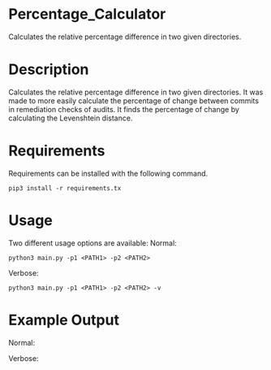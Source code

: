 # Percentage_Calculator
Calculates the relative percentage difference in two given directories.

# Description
Calculates the relative percentage difference in two given directories. It was made to more easily calculate the percentage of change between commits in remediation checks of audits. It finds the percentage of change by calculating the Levenshtein distance.

# Requirements
Requirements can be installed with the following command.
```
pip3 install -r requirements.tx
```

# Usage 
Two different usage options are available:
Normal:
```
python3 main.py -p1 <PATH1> -p2 <PATH2>
```
Verbose:
```
python3 main.py -p1 <PATH1> -p2 <PATH2> -v
```
# Example Output
Normal:

Verbose:
